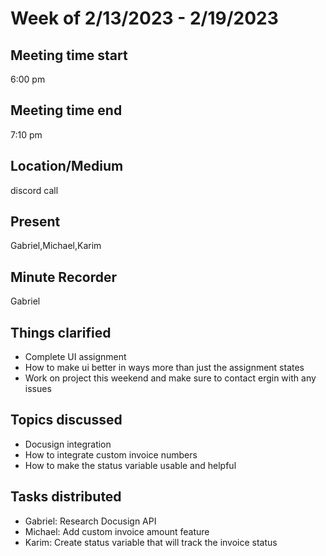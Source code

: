 # Week of 2/13/2023 - 2/19/2023
## Meeting time start
6:00 pm
## Meeting time end
7:10 pm
## Location/Medium
discord call
## Present
Gabriel,Michael,Karim
## Minute Recorder
Gabriel
## Things clarified
 * Complete UI assignment
 * How to make ui better in ways more than just the assignment states
 * Work on project this weekend and make sure to contact ergin with any issues
## Topics discussed
 * Docusign integration
 * How to integrate custom invoice numbers
 * How to make the status variable usable and helpful
## Tasks distributed
 * Gabriel: Research Docusign API
 * Michael: Add custom invoice amount feature
 * Karim: Create status variable that will track the invoice status

